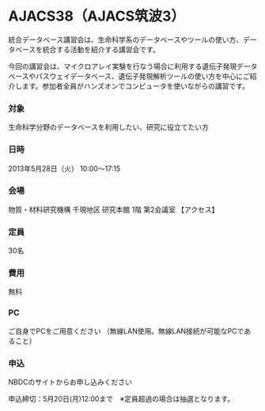 # AJACS38（AJACS筑波3）

統合データベース講習会は、生命科学系のデータベースやツールの使い方、データベースを統合する活動を紹介する講習会です。

今回の講習会は、マイクロアレイ実験を行なう場合に利用する遺伝子発現データベースやパスウェイデータベース、遺伝子発現解析ツールの使い方を中心にご紹介します。参加者全員がハンズオンでコンピュータを使いながらの講習です。

### 対象
生命科学分野のデータベースを利用したい、研究に役立てたい方
### 日時
2013年5月28日（火） 10:00～17:15
### 会場
物質・材料研究機構 千現地区 研究本館 1階 第2会議室 【アクセス】
### 定員
30名
### 費用
無料
### PC
ご自身でPCをご用意ください （無線LAN使用。無線LAN接続が可能なPCであること）
### 申込
NBDCのサイトからお申し込みください

申込締切：5月20日(月)12:00まで　※定員超過の場合は抽選となります。
